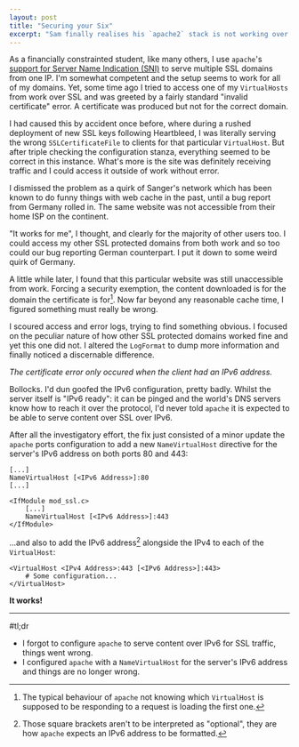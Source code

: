 ```yaml
---
layout: post
title: "Securing your Six"
excerpt: "Sam finally realises his `apache2` stack is not working over IPv6."
---
```


As a financially constrainted student, like many others, I use `apache`'s
[support for Server Name Indication (SNI)](https://wiki.apache.org/httpd/NameBasedSSLVHostsWithSNI)
to serve multiple SSL domains from one IP. I'm somewhat competent and the setup seems to work for
all of my domains. Yet, some time ago I tried to access one of my `VirtualHosts` from work over SSL
and was greeted by a fairly standard "invalid certificate" error. A certificate was produced but not for
the correct domain.

I had caused this by accident once before, where during a rushed deployment of new SSL keys following
Heartbleed, I was literally serving the wrong `SSLCertificateFile` to clients for that particular `VirtualHost`.
But after triple checking the configuration stanza, everything seemed to be correct in this instance.
What's more is the site was definitely receiving traffic and I could access it outside of work without error.

I dismissed the problem as a quirk of Sanger's network which has been known to do funny
things with web cache in the past, until a bug report from Germany rolled in. The same
website was not accessible from their home ISP on the continent.

"It works for me", I thought, and clearly for the majority of other users too. I could access
my other SSL protected domains from both work and so too could our bug reporting German counterpart.
I put it down to some weird quirk of Germany.

A little while later, I found that this particular website was still unaccessible from work.
Forcing a security exemption, the content downloaded is for the domain the certificate is for[^2].
Now far beyond any reasonable cache time, I figured something must really be wrong.

I scoured access and error logs, trying to find something obvious. I focused on the peculiar nature
of how other SSL protected domains worked fine and yet this one did not. I altered the `LogFormat` to
dump more information and finally noticed a discernable difference.

*The certificate error only occured when the client had an IPv6 address.*

Bollocks. I'd dun goofed the IPv6 configuration, pretty badly. Whilst the server itself is
"IPv6 ready": it can be pinged and the world's DNS servers know how to reach it over
the protocol, I'd never told `apache` it is expected to be able to serve content over SSL over IPv6.

After all the investigatory effort, the fix just consisted of a minor update the `apache` ports configuration
to add a new `NameVirtualHost` directive for the server's IPv6 address on both ports 80 and 443:

```
[...]
NameVirtualHost [<IPv6 Address>]:80
[...]

<IfModule mod_ssl.c>
    [...]
    NameVirtualHost [<IPv6 Address>]:443
</IfModule>
```

...and also to add the IPv6 address[^1] alongside the IPv4 to each of the `VirtualHost`:

```
<VirtualHost <IPv4 Address>:443 [<IPv6 Address>]:443>
    # Some configuration...
</VirtualHost>
```
**It works!**

* * *

#tl;dr
* I forgot to configure `apache` to serve content over IPv6 for SSL traffic, things went wrong.
* I configured `apache` with a `NameVirtualHost` for the server's IPv6 address and things are no longer wrong.

[^1]: Those square brackets aren't to be interpreted as "optional", they are how `apache` expects an IPv6 address to be formatted.

[^2]: The typical behaviour of `apache` not knowing which `VirtualHost` is supposed to be responding to a request is loading the first one.

